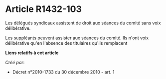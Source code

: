 # Article R1432-103

Les délégués syndicaux assistent de droit aux séances du comité sans voix délibérative. 

Les suppléants peuvent assister aux séances du comité. Ils n'ont voix délibérative qu'en l'absence des titulaires qu'ils
remplacent

**Liens relatifs à cet article**

_Créé par_:

  - Décret n°2010-1733 du 30 décembre 2010 - art. 1

